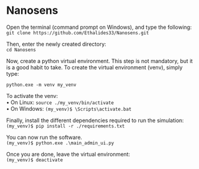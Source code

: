 # Nanosens

Open the terminal (command prompt on Windows), and type the following:
`git clone https://github.com/Ethalides33/Nanosens.git`

Then, enter the newly created directory:<br/>
`cd Nanosens`

Now, create a python virtual environment. This step is not mandatory, but it is a good
habit to take. To create the virtual environment (venv), simply type:

`python.exe -m venv my_venv`

To activate the venv:<br/>
• On Linux: `source ./my_venv/bin/activate` <br/>
• On Windows: `(my_venv)$ \Scripts\activate.bat`<br/>

Finally, install the different dependencies required to run the simulation:<br/>
`(my_venv)$ pip install -r ./requirements.txt`<br/>

You can now run the software.<br/>
`(my_venv)$ python.exe .\main_admin_ui.py`<br/>

Once you are done, leave the virtual environment:<br/>
`(my_venv)$ deactivate`



